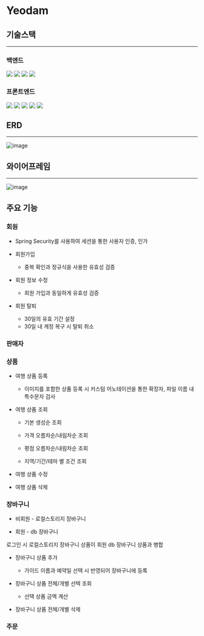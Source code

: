 # Yeodam

## 기술스택
------
### 백엔드

<img src="https://img.shields.io/badge/SpringBoot-6DB33F?style=for-the-badge&logo=spring&logoColor=white">
<img src="https://img.shields.io/badge/springsecurity-6DB33F?style=for-the-badge&logo=spring&logoColor=white">
<img src="https://img.shields.io/badge/Spring%20Data%20JPA-6DB33F?style=for-the-badge&logo=spring&logoColor=white">
<img src = "https://img.shields.io/badge/mysql-4479A1?style=for-the-badge&logo=mysql&logoColor=white">


### 프론트엔드

<img src="https://img.shields.io/badge/HTML5-E34F26?style=for-the-badge&logo=html5&logoColor=white">
<img src="https://img.shields.io/badge/JSS-F7DF1E?style=for-the-badge&logo=JSS&logoColor=white">
<img src="https://img.shields.io/badge/CSS3-1572B6?style=for-the-badge&logo=css3&logoColor=white">
<img src="https://img.shields.io/badge/Bootstrap-563D7C?style=for-the-badge&logo=bootstrap&logoColor=white">
<img src="https://img.shields.io/badge/thymeleaf-005F0F?style=for-the-badge&logo=thymeleaf&logoColor=white">

## ERD
------

![image](/uploads/10bf0caa122776e65be40905430b2a8a/image.png)


## 와이어프레임
------

![image](/uploads/0a03ecb6d2851c5b50dd509cddd98816/image.png)


## 주요 기능

### 회원

+ Spring Security를 사용하여 세션을 통한 사용자 인증, 인가

+ 회원가입

    + 중복 확인과 정규식을 사용한 유효성 검증

+ 회원 정보 수정

    + 회원 가입과 동일하게 유효성 검증

+ 회원 탈퇴

    + 30일의 유효 기간 설정
    + 30일 내 계정 복구 시 탈퇴 취소

### 판매자

### 상품

+ 여행 상품 등록
    + 이미지를 포함한 상품 등록 시 커스텀 어노테이션을 통한 확장자, 파일 이름 내 특수문자 검사

+ 여행 상품 조회
    + 기본 생성순 조회

    + 가격 오름차순/내림차순 조회

    + 평점 오름차순/내림차순 조회
    
    + 지역/기간/테마 별 조건 조회

+ 여행 상품 수정

+ 여행 상품 삭제

### 장바구니
+ 비회원 - 로컬스토리지 장바구니

+ 회원 - db 장바구니

로그인 시 로컬스토리지 장바구니 상품이 회원 db 장바구니 상품과 병합

+ 장바구니 상품 추가
    + 가이드 이름과 예약일 선택 시 반영되어 장바구니에 등록

+ 장바구니 상품 전체/개별 선택 조회
    + 선택 상품 금액 계산

+ 장바구니 상품 전체/개별  삭제

### 주문
